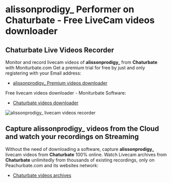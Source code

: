 # alissonprodigy_ Performer on Chaturbate - Free LiveCam videos downloader

## Chaturbate Live Videos Recorder

Monitor and record livecam videos of **alissonprodigy_** from **Chaturbate** with Moniturbate.com
Get a premium trial for free by just and only registering with your Email address:
* [alissonprodigy_ Premium videos downloader](https://moniturbate.com/request-demo-licence-key.html)

Free livecam videos downloader - Moniturbate Software:
* [Chaturbate videos downloader](https://moniturbate.com/moniturbate-download-software.html)

![alissonprodigy_ livecam videos recorder](https://peachurnet.com/templates/moniturbate-software.png)


## Capture alissonprodigy_ videos from the Cloud and watch your recordings on Streaming

Without the need of downloading a software, capture **alissonprodigy_** livecam videos from **Chaturbate** 100% online.
Watch Livecam archives from **Chaturbate** unlimitedly from thousands of existing recordings, only on Peachurbate.com and its websites network:
* [Chaturbate videos archives](https://peachurnet.com/)
